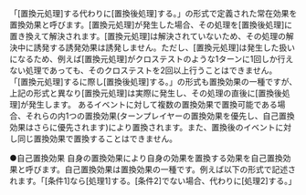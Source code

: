 「[置換元処理]する代わりに[置換後処理]する。」の形式で定義された常在効果を置換効果と呼びます。[置換元処理]が発生した場合、その処理を[置換後処理]に置き換えて解決されます。[置換元処理]は解決されていないため、その処理の解決中に誘発する誘発効果は誘発しません。ただし、[置換元処理]は発生した扱いになるため、例えば[置換元処理]がクロステストのような1ターンに1回しか行えない処理であっても、そのクロステストを2回以上行うことはできません。
「[置換元処理]するに際し[置換後処理]する。」の形式も置換効果の一種ですが、上記の形式と異なり[置換元処理]は実際に発生し、その処理の直後に[置換後処理]が発生します。
あるイベントに対して複数の置換効果で置換可能である場合、それらの内1つの置換効果(ターンプレイヤーの置換効果を優先し、自己置換効果はさらに優先されます)により置換されます。また、置換後のイベントに対し同じ置換効果で置換することはできません。

●自己置換効果
自身の置換効果により自身の効果を置換する効果を自己置換効果と呼びます。自己置換効果は置換効果の一種です。例えば以下の形式で記述されます。「[条件1]なら[処理1]する。[条件2]でない場合、代わりに[処理2]する。」
